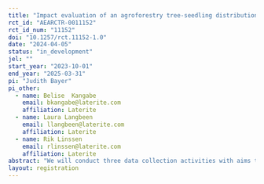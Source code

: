 ```yaml
---
title: "Impact evaluation of an agroforestry tree-seedling distribution program in Rwanda"
rct_id: "AEARCTR-0011152"
rct_id_num: "11152"
doi: "10.1257/rct.11152-1.0"
date: "2024-04-05"
status: "in_development"
jel: ""
start_year: "2023-10-01"
end_year: "2025-03-31"
pi: "Judith Bayer"
pi_other:
  - name: Belise  Kangabe
    email: bkangabe@laterite.com
    affiliation: Laterite
  - name: Laura Langbeen
    email: llangbeen@laterite.com
    affiliation: Laterite
  - name: Rik Linssen
    email: rlinssen@laterite.com
    affiliation: Laterite
abstract: "We will conduct three data collection activities with aims to benchmark assessment and monitoring results in terms of planting and survival of agroforestry trees, and developing an improved tree-value model for farmers that benefit from an agroforestry intervention. The intervention consists of farmers collecting tree seedlings from centralized tree nurseries at the cell level. First, we will conduct a cluster (cell level) randomized controlled trial (RCT) in 4 provinces, 6 randomly selected districts of Rwanda and 60 randomly selected cells (4,130 households). Due to already high coverage of the program across the country, control cells will be created by pausing the agroforestry tree-seedling delivery in selected control areas for 1 year and replacing it with fruit tree (avocado) seedlings as compensation. We will randomly select 30 treatment and 30 control cells and conduct data collection at two points in time: a planting survey after seedlings are distributed to farmers, and a survival survey shortly before the start of the next planting season. Through this random assignment of treatment and control areas, this study aims to a) obtain estimates of incremental agroforestry trees planted (trees planted by treated group – trees planted by control group), incremental agroforestry trees survived (trees survived in treated group – trees survived in control group) b) estimate potential substitution effects of 1AF trees by all other 1AF and non-1AF species. The second data collection activity will be a tree usage and value survey for farmers with mature trees of our species of interest focused on a selection of the sampled individuals in the baseline survey of the RCT. The third data collection activity will be a tree price survey for tree product vendors and traders. Both surveys will provide necessary information for the tree-value model that allows to quantify the benefits of the program in monetary terms and based on tree use of farmers."
layout: registration
---
```


